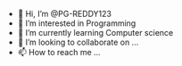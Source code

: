 - 👋 Hi, I’m @PG-REDDY123
- 👀 I’m interested in Programming
- 🌱 I’m currently learning Computer science
- 💞️ I’m looking to collaborate on ...
- 📫 How to reach me ...

<!---
PG-REDDY123/PG-REDDY123 is a ✨ special ✨ repository because its `README.md` (this file) appears on your GitHub profile.
You can click the Preview link to take a look at your changes.
--->
